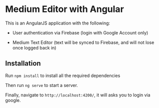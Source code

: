 # Medium Editor with Angular

This is an AngularJS application with the following:

- User authentication via Firebase (login with Google Account only)

- Medium Text Editor (text will be synced to Firebase, and will not lose once logged back in)


## Installation

Run `npm install` to install all the required dependencies

Then run `ng serve` to start a server.

Finally, navigate to `http://localhost:4200/`, it will asks you to login via google.


